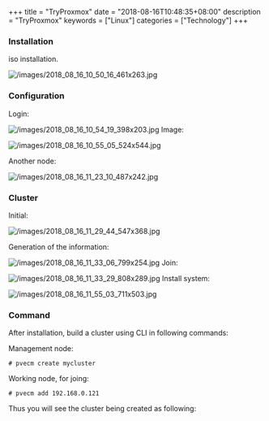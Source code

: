 +++
title = "TryProxmox"
date = "2018-08-16T10:48:35+08:00"
description = "TryProxmox"
keywords = ["Linux"]
categories = ["Technology"]
+++
### Installation
iso installation. 

![/images/2018_08_16_10_50_16_461x263.jpg](/images/2018_08_16_10_50_16_461x263.jpg)

### Configuration
Login:    

![/images/2018_08_16_10_54_19_398x203.jpg](/images/2018_08_16_10_54_19_398x203.jpg)
Image:    

![/images/2018_08_16_10_55_05_524x544.jpg](/images/2018_08_16_10_55_05_524x544.jpg)

Another node: 

![/images/2018_08_16_11_23_10_487x242.jpg](/images/2018_08_16_11_23_10_487x242.jpg)

### Cluster
Initial:    

![/images/2018_08_16_11_29_44_547x368.jpg](/images/2018_08_16_11_29_44_547x368.jpg)

Generation of the information:    

![/images/2018_08_16_11_33_06_799x254.jpg](/images/2018_08_16_11_33_06_799x254.jpg)
Join:    

![/images/2018_08_16_11_33_29_808x289.jpg](/images/2018_08_16_11_33_29_808x289.jpg)
Install system:    

![/images/2018_08_16_11_55_03_711x503.jpg](/images/2018_08_16_11_55_03_711x503.jpg)


### Command
After installation, build a cluster using CLI in following commands:    

Management node:    

```
# pvecm create mycluster
```
Working node, for joing:    

```
# pvecm add 192.168.0.121
```
Thus you will see the cluster being created as following:    

